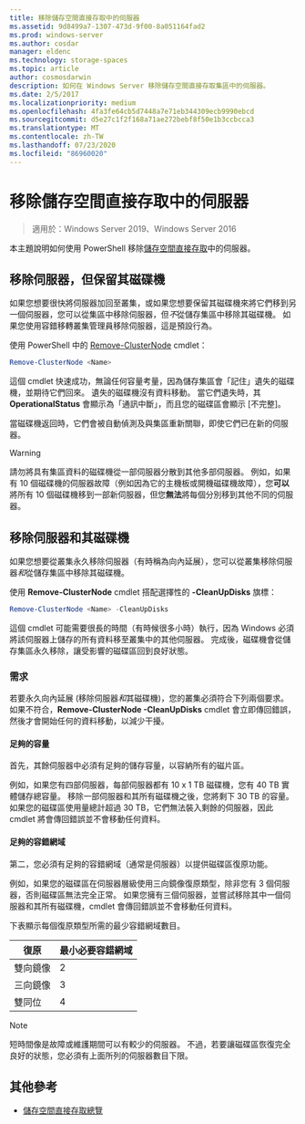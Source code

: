 ```yaml
---
title: 移除儲存空間直接存取中的伺服器
ms.assetid: 9d8499a7-1307-473d-9f00-8a051164fad2
ms.prod: windows-server
ms.author: cosdar
manager: eldenc
ms.technology: storage-spaces
ms.topic: article
author: cosmosdarwin
description: 如何在 Windows Server 移除儲存空間直接存取集區中的伺服器。
ms.date: 2/5/2017
ms.localizationpriority: medium
ms.openlocfilehash: 4fa3fe64cb5d7448a7e71eb344309ecb9990ebcd
ms.sourcegitcommit: d5e27c1f2f168a71ae272bebf8f50e1b3ccbcca3
ms.translationtype: MT
ms.contentlocale: zh-TW
ms.lasthandoff: 07/23/2020
ms.locfileid: "86960020"
---
```

# <a name="removing-servers-in-storage-spaces-direct"></a>移除儲存空間直接存取中的伺服器

>適用於：Windows Server 2019、Windows Server 2016

本主題說明如何使用 PowerShell 移除[儲存空間直接存取](storage-spaces-direct-overview.md)中的伺服器。

## <a name="remove-a-server-but-leave-its-drives"></a>移除伺服器，但保留其磁碟機

如果您想要很快將伺服器加回至叢集，或如果您想要保留其磁碟機來將它們移到另一個伺服器，您可以從集區中移除伺服器，但*不*從儲存集區中移除其磁碟機。 如果您使用容錯移轉叢集管理員移除伺服器，這是預設行為。

使用 PowerShell 中的 [Remove-ClusterNode](/previous-versions/windows/it-pro/windows-server-2012-R2-and-2012/hh831694(v=ws.11)) cmdlet：

```PowerShell
Remove-ClusterNode <Name>
```

這個 cmdlet 快速成功，無論任何容量考量，因為儲存集區會「記住」遺失的磁碟機，並期待它們回來。 遺失的磁碟機沒有資料移動。 當它們遺失時，其 **OperationalStatus** 會顯示為「通訊中斷」，而且您的磁碟區會顯示 \[不完整\]。

當磁碟機返回時，它們會被自動偵測及與集區重新關聯，即使它們已在新的伺服器。

   >[!WARNING]
   > 請勿將具有集區資料的磁碟機從一部伺服器分散到其他多部伺服器。 例如，如果有 10 個磁碟機的伺服器故障（例如因為它的主機板或開機磁碟機故障），您**可以**將所有 10 個磁碟機移到一部新伺服器，但您**無法**將每個分別移到其他不同的伺服器。

## <a name="remove-a-server-and-its-drives"></a>移除伺服器和其磁碟機

如果您想要從叢集永久移除伺服器（有時稱為向內延展），您可以從叢集移除伺服器*和*從儲存集區中移除其磁碟機。

使用 **Remove-ClusterNode** cmdlet 搭配選擇性的 **-CleanUpDisks** 旗標：

```PowerShell
Remove-ClusterNode <Name> -CleanUpDisks
```

這個 cmdlet 可能需要很長的時間（有時候很多小時）執行，因為 Windows 必須將該伺服器上儲存的所有資料移至叢集中的其他伺服器。 完成後，磁碟機會從儲存集區永久移除，讓受影響的磁碟區回到良好狀態。

### <a name="requirements"></a>需求

若要永久向內延展 (移除伺服器*和*其磁碟機)，您的叢集必須符合下列兩個要求。 如果不符合，**Remove-ClusterNode -CleanUpDisks** cmdlet 會立即傳回錯誤，然後才會開始任何的資料移動，以減少干擾。

#### <a name="enough-capacity"></a>足夠的容量

首先，其餘伺服器中必須有足夠的儲存容量，以容納所有的磁片區。

例如，如果您有四部伺服器，每部伺服器都有 10 x 1 TB 磁碟機，您有 40 TB 實體儲存總容量。 移除一部伺服器和其所有磁碟機之後，您將剩下 30 TB 的容量。 如果您的磁碟區使用量總計超過 30 TB，它們無法裝入剩餘的伺服器，因此 cmdlet 將會傳回錯誤並不會移動任何資料。

#### <a name="enough-fault-domains"></a>足夠的容錯網域

第二，您必須有足夠的容錯網域（通常是伺服器）以提供磁碟區復原功能。

例如，如果您的磁碟區在伺服器層級使用三向鏡像復原類型，除非您有 3 個伺服器，否則磁碟區無法完全正常。 如果您擁有三個伺服器，並嘗試移除其中一個伺服器和其所有磁碟機，cmdlet 會傳回錯誤並不會移動任何資料。

下表顯示每個復原類型所需的最少容錯網域數目。

|    復原          |    最小必要容錯網域   |
|------------------------|-------------------------------------|
|    雙向鏡像      |    2                                |
|    三向鏡像    |    3                                |
|    雙同位         |    4                                |

   >[!NOTE]
   > 短時間像是故障或維護期間可以有較少的伺服器。 不過，若要讓磁碟區恢復完全良好的狀態，您必須有上面所列的伺服器數目下限。

## <a name="additional-references"></a>其他參考

- [儲存空間直接存取總覽](storage-spaces-direct-overview.md)
